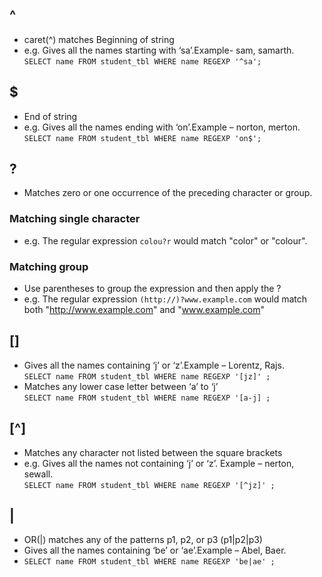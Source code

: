 ## ^	
- caret(^) matches Beginning of string
- e.g. Gives all the names starting with ‘sa’.Example- sam, samarth.  
```SELECT name FROM student_tbl WHERE name REGEXP '^sa';```

## $	
- End of string
- e.g. Gives all the names ending with ‘on’.Example – norton, merton.  
```SELECT name FROM student_tbl WHERE name REGEXP 'on$';```

## ? 
- Matches zero or one occurrence of the preceding character or group. 
### Matching single character
- e.g. The regular expression ```colou?r``` would match "color" or "colour".
### Matching group
- Use parentheses to group the expression and then apply the ?
- e.g. The regular expression ```(http://)?www.example.com``` would match both "http://www.example.com" and "www.example.com"

## []
- Gives all the names containing ‘j’ or ‘z’.Example – Lorentz, Rajs.  
```SELECT name FROM student_tbl WHERE name REGEXP '[jz]' ;```
- Matches any lower case letter between ‘a’ to ‘j’  
```SELECT name FROM student_tbl WHERE name REGEXP '[a-j] ;```

## [^]
- Matches any character not listed between the square brackets
- e.g. Gives all the names not containing ‘j’ or ‘z’. Example – nerton, sewall.  
```SELECT name FROM student_tbl WHERE name REGEXP '[^jz]' ;```

## |
- OR(|) matches any of the patterns p1, p2, or p3 (p1|p2|p3)
- Gives all the names containing ‘be’ or ‘ae’.Example – Abel, Baer.  
- ```SELECT name FROM student_tbl WHERE name REGEXP 'be|ae' ;```

